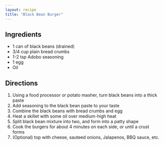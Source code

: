 ```yaml
---
layout: recipe
title: "Black Bean Burger"
---
```


## Ingredients

- 1 can of black beans (drained)
- 3/4 cup plain bread crumbs
- 1-2 tsp Adobo seasoning
- 1 egg
- Oil

## Directions

1. Using a food processor or potato masher, turn black beans into a thick paste
2. Add seasoning to the black bean paste to your taste
3. Combine the black beans with bread crumbs and egg
4. Heat a skillet with some oil over medium-high heat
5. Split black bean mixture into two, and form into a patty shape
6. Cook the burgers for about 4 minutes on each side, or until a crust forms
7. (Optional) top with cheese, sauteed onions, Jalapenos, BBQ sauce, etc.
